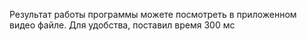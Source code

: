 Результат работы программы можете посмотреть в приложенном видео файле. Для удобства, поставил время 300 мс